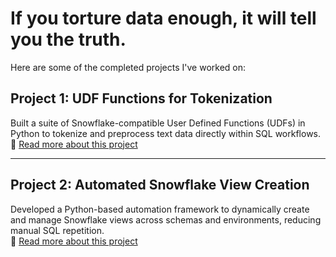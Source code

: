 # If you torture data enough, it will tell you the truth.
Here are some of the completed projects I've worked on:

## Project 1: UDF Functions for Tokenization  
Built a suite of Snowflake-compatible User Defined Functions (UDFs) in Python to tokenize and preprocess text data directly within SQL workflows.  
🔗 [Read more about this project](UDF-Functions-for-Tokenization)

---
## Project 2: Automated Snowflake View Creation  
Developed a Python-based automation framework to dynamically create and manage Snowflake views across schemas and environments, reducing manual SQL repetition.  
🔗 [Read more about this project](Automated-Snowflake-View-Creation)
